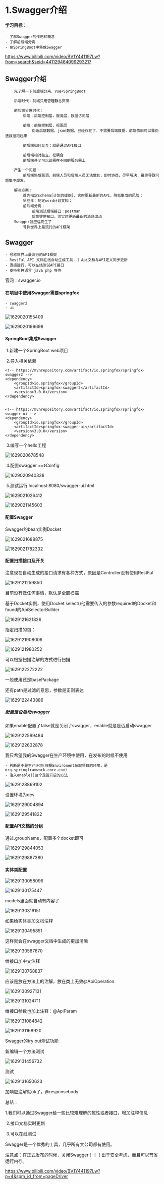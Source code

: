 # 1.Swagger介绍



#### 学习目标：

	- 了解Swagger的作用和概念
	- 了解前后端分离
	- 在SpringBoot中集成Swagger

https://www.bilibili.com/video/BV1Y441197Lw?from=search&seid=441129464099293217

## Swagger介绍

```
	先了解一下前后端分离，Vue+SpringBoot
	
	后端时代：前端只用管理静态页面
	
	前后端分离时代：
		后端：后端控制层，服务层，数据访问层
		
		前端：前端控制层，视图层
			伪造后端数据，json数据，已经存在了，不需要后端数据，前端依旧可以靠伪造数据跑起来
		
		前后端如何交互：就是通过API接口
		
		前后端相对独立，松耦合
		前后端甚至可以部署在不同的服务器上
		
	产生一个问题：
		前后端集成联调，前端人员和后端人员无法做到，即时协商，尽早解决，最终导致问题集中爆发。
		
	解决方案：
		首先指定schema[计划的提纲]，实时更新最新的API，降低集成的风险；
		早些年：制定word计划文档；
		前后端分离：
			前端测试后端接口：postman
			后端提供接口，需实时更新最新的消息改动
	Swagger就应运而生了
		号称世界上最流行的API框架
```



## Swagger

	- 号称世界上最流行的API框架
	- RestFul API 文档在线自动生成工具--》Api文档与API定义同步更新
	- 直接运行，可以在线测试API接口
	- 支持多种语言 java php 等等



官网：swagger.io



#### 在项目中使用Swagger需要springfox

	- swagger2
	- ui

![1629020155409](../../../../.vuepress/public/images/1629020155409.png)



![1629020199698](../../../../.vuepress/public/images/1629020199698.png)

#### SpringBoot集成Swagger

​	1.新建一个SpringBoot web项目

​	2.导入相关依赖

```
<!-- https://mvnrepository.com/artifact/io.springfox/springfox-swagger2 -->
<dependency>
    <groupId>io.springfox</groupId>
    <artifactId>springfox-swagger2</artifactId>
    <version>3.0.0</version>
</dependency>


<!-- https://mvnrepository.com/artifact/io.springfox/springfox-swagger-ui -->
<dependency>
    <groupId>io.springfox</groupId>
    <artifactId>springfox-swagger-ui</artifactId>
    <version>3.0.0</version>
</dependency>

```



​	3.编写一个hello工程

![1629020678548](../../../../.vuepress/public/images/1629020678548.png)





​	4.配置swagger ==》Config

![1629020940338](../../../../.vuepress/public/images/1629020940338.png)



​	5.测试运行 localhost:8080/swagger-ui.html

![1629021026412](../../../../.vuepress/public/images/1629021026412.png)

![1629021145603](../../../../.vuepress/public/images/1629021145603.png)



#### 配置Swagger

Swagger的bean实例Docket

![1629021688875](../../../../.vuepress/public/images/1629021688875.png)

![1629021782332](../../../../.vuepress/public/images/1629021782332.png)



#### 配置扫描接口及开关

​	注意现在自动生成的接口请求有各种方式，原因是Controller没有使用RestFul

![1629121259850](../../../../.vuepress/public/images/1629121259850.png)





目前没有做任何事情，默认是全部扫描



基于Docket实例，使用Docket.select()他需要传入的参数required的Docket和found的ApiSelectorBullder

![1629121621826](../../../../.vuepress/public/images/1629121621826.png)



指定扫描的包：

![1629121908009](../../../../.vuepress/public/images/1629121908009.png)



![1629121980252](../../../../.vuepress/public/images/1629121980252.png)



可以根据扫描注解的方式进行扫描

![1629122272222](../../../../.vuepress/public/images/1629122272222.png)



一般使用还是basePackage



还有path是过滤的意思，参数是正则表达

![1629122443886](../../../../.vuepress/public/images/1629122443886.png)



##### 配置是否启动swagger

如果enable配置了false就是关闭了swagger，enable就是是否启动swagger

![1629122599484](../../../../.vuepress/public/images/1629122599484.png)

![1629122632878](../../../../.vuepress/public/images/1629122632878.png)



我只希望我的Swagger在生产环境中使用，在发布的时候不使用

	- 判断是不是生产环境(根据Enviroment获取项目的环境，是org.springframwork.core.env)  
	- 注入enable()这个是否开启的方法



![1629128869102](../../../../.vuepress/public/images/1629128869102.png)



设置环境为dev

![1629129004894](../../../../.vuepress/public/images/1629129004894.png)



![1629129541822](../../../../.vuepress/public/images/1629129541822.png)







#### 配置API文档的分组

通过.groupName，配置多个docket即可



![1629129844053](../../../../.vuepress/public/images/1629129844053.png)

![1629129887380](../../../../.vuepress/public/images/1629129887380.png)



#### 实体类配置

![1629130058096](../../../../.vuepress/public/images/1629130058096.png)

![1629130175447](../../../../.vuepress/public/images/1629130175447.png)



models里面就自动有内容了

![1629130316151](../../../../.vuepress/public/images/1629130316151.png)



如果给实体类加文档注释

![1629130495851](../../../../.vuepress/public/images/1629130495851.png)



这样就会在swagger文档中生成的更加清晰

![1629130587670](../../../../.vuepress/public/images/1629130587670.png)



给接口加中文注释

![1629130768837](../../../../.vuepress/public/images/1629130768837.png)

应该是放在方法上的注解，放在类上无效@ApiOperation

![1629130927131](../../../../.vuepress/public/images/1629130927131.png)



![1629131024711](../../../../.vuepress/public/images/1629131024711.png)



给接口参数也加上注释：@ApiParam

![1629131084842](../../../../.vuepress/public/images/1629131084842.png)



![1629131168920](../../../../.vuepress/public/images/1629131168920.png)





Swagger的try out测试功能

新编辑一个方法测试

![1629131456732](../../../../.vuepress/public/images/1629131456732.png)



测试

![1629131650623](../../../../.vuepress/public/images/1629131650623.png)



加响应注解就ok了，@responsebody



总结：

​		1.我们可以通过Swagger给一些比较难理解的属性或者接口，增加注释信息

​		2.接口文档实时更新

​		3.可以在线测试

Swagger是一个优秀的工具，几乎所有大公司都有使用。



注意点：在正式发布的时候，关闭Swagger！！！出于安全考虑，而且可以节省运行内存。

https://www.bilibili.com/video/BV1Y441197Lw?p=4&spm_id_from=pageDriver



















































